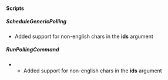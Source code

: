 
#### Scripts
##### ScheduleGenericPolling
- Added support for non-english chars in the **ids** argument
##### RunPollingCommand
- - Added support for non-english chars in the **ids** argument
